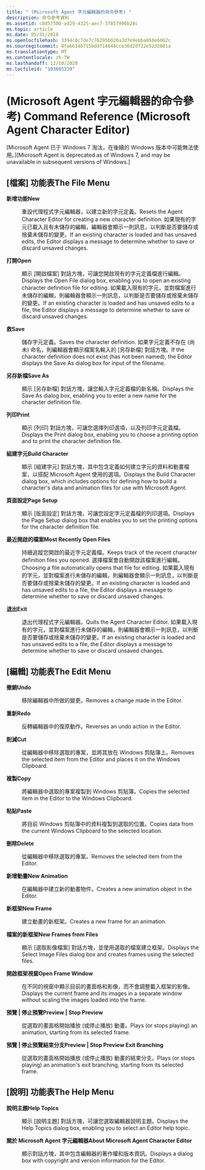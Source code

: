 ```yaml
---
title: " (Microsoft Agent 字元編輯器的命令參考) "
description: 命令參考資料
ms.assetid: c8d57500-ad29-4325-aec7-3f857990b28c
ms.topic: article
ms.date: 05/31/2018
ms.openlocfilehash: 3394c0c7de7c76295b020a3d7e9ebba058e6062c
ms.sourcegitcommit: 8fa6614b715bddf14648cce36d2df22e5232801a
ms.translationtype: MT
ms.contentlocale: zh-TW
ms.lasthandoff: 12/10/2020
ms.locfileid: "103685339"
---
```

# <a name="command-reference-microsoft-agent-character-editor"></a><span data-ttu-id="003ea-103"> (Microsoft Agent 字元編輯器的命令參考) </span><span class="sxs-lookup"><span data-stu-id="003ea-103">Command Reference (Microsoft Agent Character Editor)</span></span>

<span data-ttu-id="003ea-104">\[Microsoft Agent 已于 Windows 7 淘汰，在後續的 Windows 版本中可能無法使用。\]</span><span class="sxs-lookup"><span data-stu-id="003ea-104">\[Microsoft Agent is deprecated as of Windows 7, and may be unavailable in subsequent versions of Windows.\]</span></span>

## <a name="the-file-menu"></a><span data-ttu-id="003ea-105">[檔案] 功能表</span><span class="sxs-lookup"><span data-stu-id="003ea-105">The File Menu</span></span>

<dl> <dt>

<span data-ttu-id="003ea-106"><span id="New"></span><span id="new"></span><span id="NEW"></span>**新增功能**</span><span class="sxs-lookup"><span data-stu-id="003ea-106"><span id="New"></span><span id="new"></span><span id="NEW"></span>**New**</span></span>
</dt> <dd>

<span data-ttu-id="003ea-107">重設代理程式字元編輯器，以建立新的字元定義。</span><span class="sxs-lookup"><span data-stu-id="003ea-107">Resets the Agent Character Editor for creating a new character definition.</span></span> <span data-ttu-id="003ea-108">如果現有的字元已載入且有未儲存的編輯，編輯器會顯示一則訊息，以判斷是否要儲存或捨棄未儲存的變更。</span><span class="sxs-lookup"><span data-stu-id="003ea-108">If an existing character is loaded and has unsaved edits, the Editor displays a message to determine whether to save or discard unsaved changes.</span></span>

</dd> <dt>

<span data-ttu-id="003ea-109"><span id="Open"></span><span id="open"></span><span id="OPEN"></span>**打開**</span><span class="sxs-lookup"><span data-stu-id="003ea-109"><span id="Open"></span><span id="open"></span><span id="OPEN"></span>**Open**</span></span>
</dt> <dd>

<span data-ttu-id="003ea-110">顯示 [開啟檔案] 對話方塊，可讓您開啟現有的字元定義檔進行編輯。</span><span class="sxs-lookup"><span data-stu-id="003ea-110">Displays the Open File dialog box, enabling you to open an existing character definition file for editing.</span></span> <span data-ttu-id="003ea-111">如果載入現有的字元，並對檔案進行未儲存的編輯，則編輯器會顯示一則訊息，以判斷是否要儲存或捨棄未儲存的變更。</span><span class="sxs-lookup"><span data-stu-id="003ea-111">If an existing character is loaded and has unsaved edits to a file, the Editor displays a message to determine whether to save or discard unsaved changes.</span></span>

</dd> <dt>

<span data-ttu-id="003ea-112"><span id="Save"></span><span id="save"></span><span id="SAVE"></span>**救**</span><span class="sxs-lookup"><span data-stu-id="003ea-112"><span id="Save"></span><span id="save"></span><span id="SAVE"></span>**Save**</span></span>
</dt> <dd>

<span data-ttu-id="003ea-113">儲存字元定義。</span><span class="sxs-lookup"><span data-stu-id="003ea-113">Saves the character definition.</span></span> <span data-ttu-id="003ea-114">如果字元定義不存在 (尚未) 命名，則編輯器會顯示檔案名輸入的 [另存新檔] 對話方塊。</span><span class="sxs-lookup"><span data-stu-id="003ea-114">If the character definition does not exist (has not been named), the Editor displays the Save As dialog box for input of the filename.</span></span>

</dd> <dt>

<span data-ttu-id="003ea-115"><span id="Save_As"></span><span id="save_as"></span><span id="SAVE_AS"></span>**另存新檔**</span><span class="sxs-lookup"><span data-stu-id="003ea-115"><span id="Save_As"></span><span id="save_as"></span><span id="SAVE_AS"></span>**Save As**</span></span>
</dt> <dd>

<span data-ttu-id="003ea-116">顯示 [另存新檔] 對話方塊，讓您輸入字元定義檔的新名稱。</span><span class="sxs-lookup"><span data-stu-id="003ea-116">Displays the Save As dialog box, enabling you to enter a new name for the character definition file.</span></span>

</dd> <dt>

<span data-ttu-id="003ea-117"><span id="Print"></span><span id="print"></span><span id="PRINT"></span>**列印**</span><span class="sxs-lookup"><span data-stu-id="003ea-117"><span id="Print"></span><span id="print"></span><span id="PRINT"></span>**Print**</span></span>
</dt> <dd>

<span data-ttu-id="003ea-118">顯示 [列印] 對話方塊，可讓您選擇列印選項，以及列印字元定義檔。</span><span class="sxs-lookup"><span data-stu-id="003ea-118">Displays the Print dialog box, enabling you to choose a printing option and to print the character definition file.</span></span>

</dd> <dt>

<span data-ttu-id="003ea-119"><span id="Build_Character"></span><span id="build_character"></span><span id="BUILD_CHARACTER"></span>**組建字元**</span><span class="sxs-lookup"><span data-stu-id="003ea-119"><span id="Build_Character"></span><span id="build_character"></span><span id="BUILD_CHARACTER"></span>**Build Character**</span></span>
</dt> <dd>

<span data-ttu-id="003ea-120">顯示 [組建字元] 對話方塊，其中包含定義如何建立字元的資料和動畫檔案，以搭配 Microsoft Agent 使用的選項。</span><span class="sxs-lookup"><span data-stu-id="003ea-120">Displays the Build Character dialog box, which includes options for defining how to build a character's data and animation files for use with Microsoft Agent.</span></span>

</dd> <dt>

<span data-ttu-id="003ea-121"><span id="Page_Setup"></span><span id="page_setup"></span><span id="PAGE_SETUP"></span>**頁面設定**</span><span class="sxs-lookup"><span data-stu-id="003ea-121"><span id="Page_Setup"></span><span id="page_setup"></span><span id="PAGE_SETUP"></span>**Page Setup**</span></span>
</dt> <dd>

<span data-ttu-id="003ea-122">顯示 [版面設定] 對話方塊，可讓您設定字元定義檔的列印選項。</span><span class="sxs-lookup"><span data-stu-id="003ea-122">Displays the Page Setup dialog box that enables you to set the printing options for the character definition file.</span></span>

</dd> <dt>

<span data-ttu-id="003ea-123"><span id="Most_Recently_Open_Files"></span><span id="most_recently_open_files"></span><span id="MOST_RECENTLY_OPEN_FILES"></span>**最近開啟的檔案**</span><span class="sxs-lookup"><span data-stu-id="003ea-123"><span id="Most_Recently_Open_Files"></span><span id="most_recently_open_files"></span><span id="MOST_RECENTLY_OPEN_FILES"></span>**Most Recently Open Files**</span></span>
</dt> <dd>

<span data-ttu-id="003ea-124">持續追蹤您開啟的最近字元定義檔。</span><span class="sxs-lookup"><span data-stu-id="003ea-124">Keeps track of the recent character definition files you opened.</span></span> <span data-ttu-id="003ea-125">選擇檔案會自動開啟該檔案進行編輯。</span><span class="sxs-lookup"><span data-stu-id="003ea-125">Choosing a file automatically opens that file for editing.</span></span> <span data-ttu-id="003ea-126">如果載入現有的字元，並對檔案進行未儲存的編輯，則編輯器會顯示一則訊息，以判斷是否要儲存或捨棄未儲存的變更。</span><span class="sxs-lookup"><span data-stu-id="003ea-126">If an existing character is loaded and has unsaved edits to a file, the Editor displays a message to determine whether to save or discard unsaved changes.</span></span>

</dd> <dt>

<span data-ttu-id="003ea-127"><span id="Exit"></span><span id="exit"></span><span id="EXIT"></span>**退出**</span><span class="sxs-lookup"><span data-stu-id="003ea-127"><span id="Exit"></span><span id="exit"></span><span id="EXIT"></span>**Exit**</span></span>
</dt> <dd>

<span data-ttu-id="003ea-128">退出代理程式字元編輯器。</span><span class="sxs-lookup"><span data-stu-id="003ea-128">Quits the Agent Character Editor.</span></span> <span data-ttu-id="003ea-129">如果載入現有的字元，並對檔案進行未儲存的編輯，則編輯器會顯示一則訊息，以判斷是否要儲存或捨棄未儲存的變更。</span><span class="sxs-lookup"><span data-stu-id="003ea-129">If an existing character is loaded and has unsaved edits to a file, the Editor displays a message to determine whether to save or discard unsaved changes.</span></span>

</dd> </dl>

## <a name="the-edit-menu"></a><span data-ttu-id="003ea-130">[編輯] 功能表</span><span class="sxs-lookup"><span data-stu-id="003ea-130">The Edit Menu</span></span>

<dl> <dt>

<span data-ttu-id="003ea-131"><span id="Undo"></span><span id="undo"></span><span id="UNDO"></span>**撤銷**</span><span class="sxs-lookup"><span data-stu-id="003ea-131"><span id="Undo"></span><span id="undo"></span><span id="UNDO"></span>**Undo**</span></span>
</dt> <dd>

<span data-ttu-id="003ea-132">移除編輯器中所做的變更。</span><span class="sxs-lookup"><span data-stu-id="003ea-132">Removes a change made in the Editor.</span></span>

</dd> <dt>

<span data-ttu-id="003ea-133"><span id="Redo"></span><span id="redo"></span><span id="REDO"></span>**重新**</span><span class="sxs-lookup"><span data-stu-id="003ea-133"><span id="Redo"></span><span id="redo"></span><span id="REDO"></span>**Redo**</span></span>
</dt> <dd>

<span data-ttu-id="003ea-134">反轉編輯器中的復原動作。</span><span class="sxs-lookup"><span data-stu-id="003ea-134">Reverses an undo action in the Editor.</span></span>

</dd> <dt>

<span data-ttu-id="003ea-135"><span id="Cut"></span><span id="cut"></span><span id="CUT"></span>**削減**</span><span class="sxs-lookup"><span data-stu-id="003ea-135"><span id="Cut"></span><span id="cut"></span><span id="CUT"></span>**Cut**</span></span>
</dt> <dd>

<span data-ttu-id="003ea-136">從編輯器中移除選取的專案，並將其放在 Windows 剪貼簿上。</span><span class="sxs-lookup"><span data-stu-id="003ea-136">Removes the selected item from the Editor and places it on the Windows Clipboard.</span></span>

</dd> <dt>

<span data-ttu-id="003ea-137"><span id="Copy"></span><span id="copy"></span><span id="COPY"></span>**複製**</span><span class="sxs-lookup"><span data-stu-id="003ea-137"><span id="Copy"></span><span id="copy"></span><span id="COPY"></span>**Copy**</span></span>
</dt> <dd>

<span data-ttu-id="003ea-138">將編輯器中選取的專案複製到 Windows 剪貼簿。</span><span class="sxs-lookup"><span data-stu-id="003ea-138">Copies the selected item in the Editor to the Windows Clipboard.</span></span>

</dd> <dt>

<span data-ttu-id="003ea-139"><span id="Paste"></span><span id="paste"></span><span id="PASTE"></span>**粘貼**</span><span class="sxs-lookup"><span data-stu-id="003ea-139"><span id="Paste"></span><span id="paste"></span><span id="PASTE"></span>**Paste**</span></span>
</dt> <dd>

<span data-ttu-id="003ea-140">將目前 Windows 剪貼簿中的資料複製到選取的位置。</span><span class="sxs-lookup"><span data-stu-id="003ea-140">Copies data from the current Windows Clipboard to the selected location.</span></span>

</dd> <dt>

<span data-ttu-id="003ea-141"><span id="Delete"></span><span id="delete"></span><span id="DELETE"></span>**刪除**</span><span class="sxs-lookup"><span data-stu-id="003ea-141"><span id="Delete"></span><span id="delete"></span><span id="DELETE"></span>**Delete**</span></span>
</dt> <dd>

<span data-ttu-id="003ea-142">從編輯器中移除選取的專案。</span><span class="sxs-lookup"><span data-stu-id="003ea-142">Removes the selected item from the Editor.</span></span>

</dd> <dt>

<span data-ttu-id="003ea-143"><span id="New_Animation"></span><span id="new_animation"></span><span id="NEW_ANIMATION"></span>**新增動畫**</span><span class="sxs-lookup"><span data-stu-id="003ea-143"><span id="New_Animation"></span><span id="new_animation"></span><span id="NEW_ANIMATION"></span>**New Animation**</span></span>
</dt> <dd>

<span data-ttu-id="003ea-144">在編輯器中建立新的動畫物件。</span><span class="sxs-lookup"><span data-stu-id="003ea-144">Creates a new animation object in the Editor.</span></span>

</dd> <dt>

<span data-ttu-id="003ea-145"><span id="New_Frame"></span><span id="new_frame"></span><span id="NEW_FRAME"></span>**新框架**</span><span class="sxs-lookup"><span data-stu-id="003ea-145"><span id="New_Frame"></span><span id="new_frame"></span><span id="NEW_FRAME"></span>**New Frame**</span></span>
</dt> <dd>

<span data-ttu-id="003ea-146">建立動畫的新框架。</span><span class="sxs-lookup"><span data-stu-id="003ea-146">Creates a new frame for an animation.</span></span>

</dd> <dt>

<span data-ttu-id="003ea-147"><span id="New_Frames_from_Files"></span><span id="new_frames_from_files"></span><span id="NEW_FRAMES_FROM_FILES"></span>**檔案的新框架**</span><span class="sxs-lookup"><span data-stu-id="003ea-147"><span id="New_Frames_from_Files"></span><span id="new_frames_from_files"></span><span id="NEW_FRAMES_FROM_FILES"></span>**New Frames from Files**</span></span>
</dt> <dd>

<span data-ttu-id="003ea-148">顯示 [選取影像檔案] 對話方塊，並使用選取的檔案建立框架。</span><span class="sxs-lookup"><span data-stu-id="003ea-148">Displays the Select Image Files dialog box and creates frames using the selected files.</span></span>

</dd> <dt>

<span data-ttu-id="003ea-149"><span id="Open_Frame_Window"></span><span id="open_frame_window"></span><span id="OPEN_FRAME_WINDOW"></span>**開啟框架視窗**</span><span class="sxs-lookup"><span data-stu-id="003ea-149"><span id="Open_Frame_Window"></span><span id="open_frame_window"></span><span id="OPEN_FRAME_WINDOW"></span>**Open Frame Window**</span></span>
</dt> <dd>

<span data-ttu-id="003ea-150">在不同的視窗中顯示目前的畫面格和影像，而不會調整載入框架的影像。</span><span class="sxs-lookup"><span data-stu-id="003ea-150">Displays the current frame and its images in a separate window without scaling the images loaded into the frame.</span></span>

</dd> <dt>

<span data-ttu-id="003ea-151"><span id="Preview___Stop_Preview"></span><span id="preview___stop_preview"></span><span id="PREVIEW___STOP_PREVIEW"></span>**預覽 \| 停止預覽**</span><span class="sxs-lookup"><span data-stu-id="003ea-151"><span id="Preview___Stop_Preview"></span><span id="preview___stop_preview"></span><span id="PREVIEW___STOP_PREVIEW"></span>**Preview \| Stop Preview**</span></span>
</dt> <dd>

<span data-ttu-id="003ea-152">從選取的畫面格開始播放 (或停止播放) 動畫。</span><span class="sxs-lookup"><span data-stu-id="003ea-152">Plays (or stops playing) an animation, starting from its selected frame.</span></span>

</dd> <dt>

<span data-ttu-id="003ea-153"><span id="Preview___Stop_Preview_Exit_Branching"></span><span id="preview___stop_preview_exit_branching"></span><span id="PREVIEW___STOP_PREVIEW_EXIT_BRANCHING"></span>**預覽 \| 停止預覽結束分支**</span><span class="sxs-lookup"><span data-stu-id="003ea-153"><span id="Preview___Stop_Preview_Exit_Branching"></span><span id="preview___stop_preview_exit_branching"></span><span id="PREVIEW___STOP_PREVIEW_EXIT_BRANCHING"></span>**Preview \| Stop Preview Exit Branching**</span></span>
</dt> <dd>

<span data-ttu-id="003ea-154">從選取的畫面格開始播放 (或停止播放) 動畫的結束分支。</span><span class="sxs-lookup"><span data-stu-id="003ea-154">Plays (or stops playing) an animation's exit branching, starting from its selected frame.</span></span>

</dd> </dl>

## <a name="the-help-menu"></a><span data-ttu-id="003ea-155">[說明] 功能表</span><span class="sxs-lookup"><span data-stu-id="003ea-155">The Help Menu</span></span>

<dl> <dt>

<span data-ttu-id="003ea-156"><span id="Help_Topics"></span><span id="help_topics"></span><span id="HELP_TOPICS"></span>**說明主題**</span><span class="sxs-lookup"><span data-stu-id="003ea-156"><span id="Help_Topics"></span><span id="help_topics"></span><span id="HELP_TOPICS"></span>**Help Topics**</span></span>
</dt> <dd>

<span data-ttu-id="003ea-157">顯示 [說明主題] 對話方塊，可讓您選取編輯器說明主題。</span><span class="sxs-lookup"><span data-stu-id="003ea-157">Displays the Help Topics dialog box, enabling you to select an Editor help topic.</span></span>

</dd> <dt>

<span data-ttu-id="003ea-158"><span id="About_Microsoft_Agent_Character_Editor"></span><span id="about_microsoft_agent_character_editor"></span><span id="ABOUT_MICROSOFT_AGENT_CHARACTER_EDITOR"></span>**關於 Microsoft Agent 字元編輯器**</span><span class="sxs-lookup"><span data-stu-id="003ea-158"><span id="About_Microsoft_Agent_Character_Editor"></span><span id="about_microsoft_agent_character_editor"></span><span id="ABOUT_MICROSOFT_AGENT_CHARACTER_EDITOR"></span>**About Microsoft Agent Character Editor**</span></span>
</dt> <dd>

<span data-ttu-id="003ea-159">顯示對話方塊，其中包含編輯器的著作權和版本資訊。</span><span class="sxs-lookup"><span data-stu-id="003ea-159">Displays a dialog box with copyright and version information for the Editor.</span></span>

</dd> </dl>

 

 





